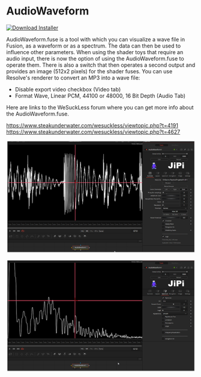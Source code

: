 # AudioWaveform
[![Download Installer](https://img.shields.io/static/v1?label=Download&message=AudioWaveform-Installer.lua&color=blue)](AudioWaveform-Installer.lua "Installer")

AudioWaveform.fuse is a tool with which you can visualize a wave file in Fusion, as a waveform or as a spectrum. The data can then be used to influence other parameters.
When using the shader toys that require an audio input, there is now the option of using the AudioWaveform.fuse to operate them. There is also a switch that then operates a second output and provides an image (512x2 pixels) for the shader fuses.
You can use Resolve's renderer to convert an MP3 into a wave file:
- Disable export video checkbox (Video tab)
- Format Wave, Linear PCM, 44100 or 48000, 16 Bit Depth (Audio Tab)



Here are links to the WeSuckLess forum where you can get more info about the AudioWaveform.fuse.

https://www.steakunderwater.com/wesuckless/viewtopic.php?t=4191
https://www.steakunderwater.com/wesuckless/viewtopic.php?t=4627


![Thumbnail](AudioWaveform1.png)

![Thumbnail](AudioWaveform2.png)



